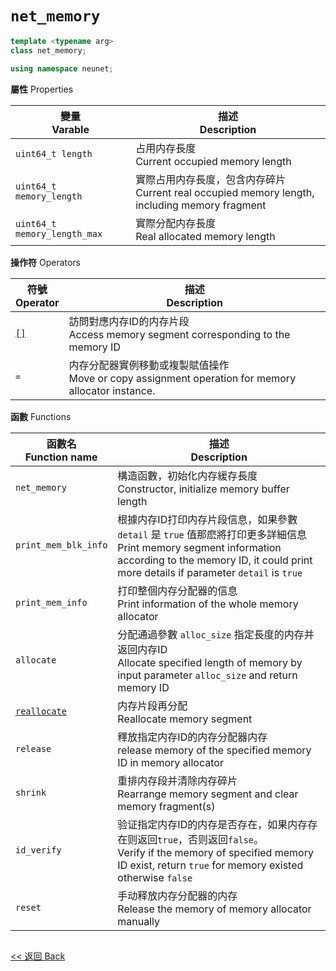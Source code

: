 # `net_memory`

```c++
template <typename arg>
class net_memory;

using namespace neunet;
```

**屬性** Properties

變量<br>Varable|描述<br>Description
-|-
`uint64_t length`|占用内存長度<br>Current occupied memory length
`uint64_t memory_length`|實際占用内存長度，包含内存碎片<br>Current real occupied memory length, including memory fragment
`uint64_t memory_length_max`|實際分配内存長度<br>Real allocated memory length

**操作符** Operators

符號<br>Operator|描述<br>Description
-|-
[`[]`]([].md)|訪問對應内存ID的内存片段<br>Access memory segment corresponding to the memory ID
`=`|内存分配器實例移動或複製賦值操作<br>Move or copy assignment operation for memory allocator instance.

**函數** Functions

函數名<br>Function name|描述<br>Description
-|-
`net_memory`|構造函數，初始化内存緩存長度<br>Constructor, initialize memory buffer length
`print_mem_blk_info`|根據内存ID打印内存片段信息，如果參數 `detail` 是 `true` 值那麽將打印更多詳細信息<br>Print memory segment information according to the memory ID, it could print more details if parameter `detail` is `true`
`print_mem_info`|打印整個内存分配器的信息<br>Print information of the whole memory allocator
`allocate`|分配通過參數 `alloc_size` 指定長度的内存并返回内存ID<br>Allocate specified length of memory by input parameter `alloc_size` and return memory ID
[`reallocate`](reallocate.md)|内存片段再分配<br>Reallocate memory segment
`release`|釋放指定内存ID的内存分配器内存<br>release memory of the specified memory ID in memory allocator
`shrink`|重排内存段并清除内存碎片<br>Rearrange memory segment and clear memory fragment(s)
`id_verify`|验证指定内存ID的内存是否存在，如果内存存在则返回`true`，否则返回`false`。<br>Verify if the memory of specified memory ID exist, return `true` for memory existed otherwise `false`
`reset`|手动释放内存分配器的内存<br>Release the memory of memory allocator manually

```c++

```

[<< 返回 Back](../cover.md)
